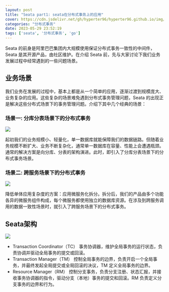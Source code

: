 ```yaml
---
layout: post
title: "Seata part1: seata在分布式事务上的应用"
cover: https://cdn.jsdelivr.net/gh/hyperter96/hyperter96.github.io/img/seata-part1.jpg
categories: "分布式事务"
date: 2023-05-29 23:52:19
tags: ['seata', '分布式事务', 'go']
---
```


Seata 的前身是阿里巴巴集团内大规模使用保证分布式事务一致性的中间件，Seata 是其开源产品，由社区维护。在介绍 Seata 前，先与大家讨论下我们业务发展过程中经常遇到的一些问题场景。

## 业务场景

我们业务在发展的过程中，基本上都是从一个简单的应用，逐渐过渡到规模庞大、业务复杂的应用。这些复杂的场景难免遇到分布式事务管理问题，Seata 的出现正是解决这些分布式场景下的事务管理问题。介绍下其中几个经典的场景：

### 场景一: 分库分表场景下的分布式事务

![](https://cdn.jsdelivr.net/gh/hyperter96/hyperter96.github.io/img/seata-part1-figure1.jpg)

起初我们的业务规模小、轻量化，单一数据库就能保障我们的数据链路。但随着业务规模不断扩大、业务不断复杂化，通常单一数据库在容量、性能上会遭遇瓶颈。通常的解决方案是向分库、分表的架构演进。此时，即引入了分库分表场景下的分布式事务场景。

### 场景二: 跨服务场景下的分布式事务

![](https://cdn.jsdelivr.net/gh/hyperter96/hyperter96.github.io/img/seata-part1-figure2.jpg)

降低单体应用复杂度的方案：应用微服务化拆分。拆分后，我们的产品由多个功能各异的微服务组件构成，每个微服务都使用独立的数据库资源。在涉及到跨服务调用的数据一致性场景时，就引入了跨服务场景下的分布式事务。

## Seata架构

![](https://cdn.jsdelivr.net/gh/hyperter96/hyperter96.github.io/img/seata-part1-figure3.jpg)

* Transaction Coordinator（TC） 事务协调器，维护全局事务的运行状态，负责协调并驱动全局事务的提交或回滚。
* Transaction Manager（TM） 控制全局事务的边界，负责开启一个全局事务，并最终发起全局提交或全局回滚的决议，TM 定义全局事务的边界。
* Resource Manager（RM） 控制分支事务，负责分支注册、状态汇报，并接收事务协调器的指令，驱动分支（本地）事务的提交和回滚。RM 负责定义分支事务的边界和行为。
